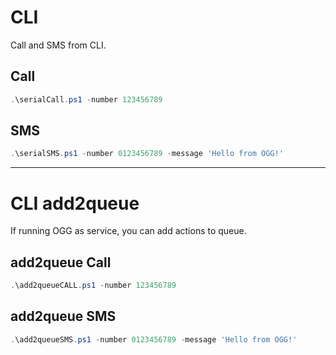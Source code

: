 ﻿# CLI

Call and SMS from CLI.

## Call

```powershell
.\serialCall.ps1 -number 123456789
```

## SMS

```powershell
.\serialSMS.ps1 -number 0123456789 -message 'Hello from OGG!'
```

___

# CLI add2queue

If running OGG as service, you can add actions to queue.

## add2queue Call

```powershell
.\add2queueCALL.ps1 -number 123456789
```

## add2queue SMS

```powershell
.\add2queueSMS.ps1 -number 0123456789 -message 'Hello from OGG!'
```